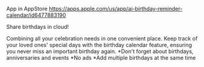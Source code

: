 App in AppStore 
https://apps.apple.com/us/app/ai-birthday-reminder-calendar/id6477883190

Share birthdays in cloud!

Combining all your celebration needs in one convenient place. Keep track of your loved ones' special days with the birthday calendar feature, ensuring you never miss an important birthday again.
*Don't forget about birthdays, anniversaries and events
*No ads
*Add multiple birthdays at the same time


